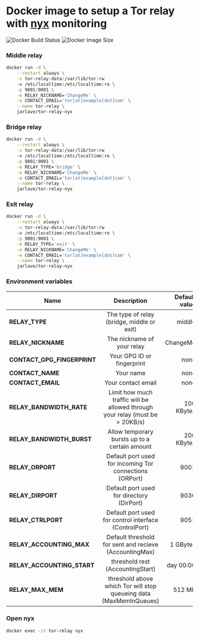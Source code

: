 Docker image to setup a Tor relay with [nyx](https://nyx.torproject.org/) monitoring
==============================================
![Docker Build Status](https://img.shields.io/docker/cloud/build/jarlave/tor-relay-nyx.svg)
![Docker Image Size](https://img.shields.io/microbadger/image-size/jarlave/tor-relay-nyx.svg)

### Middle relay

```bash
docker run -d \
	--restart always \
	-v tor-relay-data:/var/lib/tor:rw
	-v /etc/localtime:/etc/localtime:ro \
	-p 9001:9001 \
	-e RELAY_NICKNAME='ChangeMe' \
	-e CONTACT_EMAIL='tor[at]example[dot]com' \
	--name tor-relay \
	jarlave/tor-relay-nyx
```

### Bridge relay


```bash
docker run -d \
	--restart always \
	-v tor-relay-data:/var/lib/tor:rw
	-v /etc/localtime:/etc/localtime:ro \
	-p 9001:9001 \
	-e RELAY_TYPE='bridge' \
	-e RELAY_NICKNAME='ChangeMe' \
	-e CONTACT_EMAIL='tor[at]example[dot]com' \
	--name tor-relay \
	jarlave/tor-relay-nyx
```

### Exit relay

```bash
docker run -d \
	--restart always \
	-v tor-relay-data:/var/lib/tor:rw
	-v /etc/localtime:/etc/localtime:ro \
	-p 9001:9001 \
	-e RELAY_TYPE='exit' \
	-e RELAY_NICKNAME='ChangeMe' \
	-e CONTACT_EMAIL='tor[at]example[dot]com' \
	--name tor-relay \
	jarlave/tor-relay-nyx
```

 ### Environment variables

| Name                         | Description                                                                  | Default value |
| ---------------------------- |:----------------------------------------------------------------------------:| -------------:|
| **RELAY_TYPE**               | The type of relay (bridge, middle or exit)                                   | middle        |
| **RELAY_NICKNAME**           | The nickname of your relay                                                   | ChangeMe      |
| **CONTACT_GPG_FINGERPRINT**  | Your GPG ID or fingerprint                                                   | none          |
| **CONTACT_NAME**             | Your name                                                                    | none          |
| **CONTACT_EMAIL**            | Your contact email                                                           | none          |
| **RELAY_BANDWIDTH_RATE**     | Limit how much traffic will be allowed through your relay (must be > 20KB/s) | 100 KBytes    |
| **RELAY_BANDWIDTH_BURST**    | Allow temporary bursts up to a certain amount                                | 200 KBytes    |
| **RELAY_ORPORT**             | Default port used for incoming Tor connections (ORPort)                      | 9001          |
| **RELAY_DIRPORT**            | Default port used for directory (DirPort)                                    | 9030          |
| **RELAY_CTRLPORT**           | Default port used for control interface (ControlPort)                        | 9051          |
| **RELAY_ACCOUNTING_MAX**     | Default threshold for sent and recieve (AccountingMax)                       | 1 GBytes      |
| **RELAY_ACCOUNTING_START**   | threshold rest (AccountingStart)                                             | day 00:00     |
| **RELAY_MAX_MEM**            | threshold above which Tor will stop queueing data (MaxMemInQueues)           | 512 MB        |

### Open nyx

```bash
docker exec -it tor-relay nyx
```
